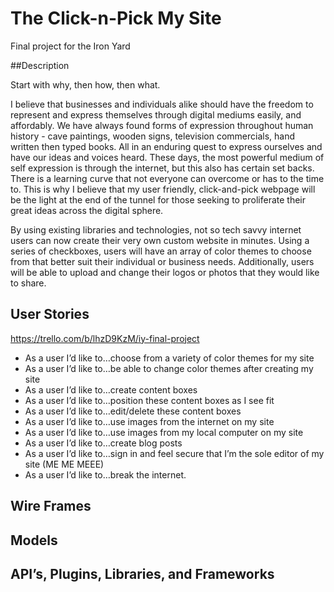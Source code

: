 # The Click-n-Pick My Site

Final project for the Iron Yard 

##Description

 Start with why, then how, then what.

I believe that businesses and individuals alike should have the freedom to represent and express themselves through digital mediums easily, and affordably. We have always found forms of expression throughout human history - cave paintings, wooden signs, television commercials, hand written then typed books. All in an enduring quest to express ourselves and have our ideas and voices heard. These days, the most powerful medium of self expression is through the internet, but this also has certain set backs. There is a learning curve that not everyone can overcome or has to the time to. This is why I believe that my user friendly, click-and-pick webpage will be the light at the end of the tunnel for those seeking to proliferate their great ideas across the digital sphere. 

By using existing libraries and technologies, not so tech savvy internet users can now create their very own custom website in minutes. Using a series of checkboxes, users will have an array of color themes to choose from that better suit their individual or business needs. Additionally, users will be able to upload and change their logos or photos that they would like to share. 

## User Stories
https://trello.com/b/lhzD9KzM/iy-final-project

- As a user I’d like to…choose from a variety of color themes for my site
- As a user I’d like to…be able to change color themes after creating my site
- As a user I’d like to…create content boxes 
- As a user I’d like to…position these content boxes as I see fit
- As a user I’d like to…edit/delete these content boxes
- As a user I’d like to…use images from the internet on my site
- As a user I’d like to…use images from my local computer on my site
- As a user I’d like to…create blog posts
- As a user I’d like to…sign in and feel secure that I’m the sole editor of my site (ME ME MEEE)
- As a user I’d like to…break the internet. 

## Wire Frames

## Models

## API’s, Plugins, Libraries, and Frameworks


